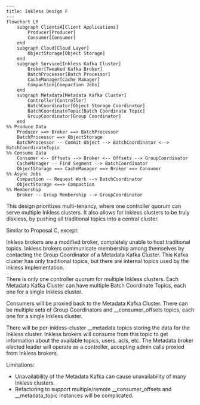 ```mermaid
---
title: Inkless Design F
---
flowchart LR
    subgraph ClientsA[Client Applications]
        Producer[Producer]
        Consumer[Consumer]
    end
    subgraph Cloud[Cloud Layer]
        ObjectStorage[Object Storage]
    end
    subgraph Service[Inkless Kafka Cluster]
        Broker[Tweaked Kafka Broker]
        BatchProcessor[Batch Processor]
        CacheManager[Cache Manager]
        Compaction[Compaction Jobs]
    end
    subgraph Metadata[Metadata Kafka Cluster]
        Controller[Controller]
        BatchCoordinator[Object Storage Coordinator]
        BatchCoordinateTopic[Batch Coordinate Topic]
        GroupCoordinator[Group Coordinator]
    end
%% Produce Data
    Producer ==> Broker ==> BatchProcessor
    BatchProcessor ==> ObjectStorage
    BatchProcessor -- Commit Object --> BatchCoordinator <--> BatchCoordinateTopic
%% Consume Data
    Consumer <-- Offsets --> Broker <-- Offsets --> GroupCoordinator
    CacheManager -- Find Segment --> BatchCoordinator
    ObjectStorage ==> CacheManager ==> Broker ==> Consumer
%% Async Jobs
    Compaction -- Request Work --> BatchCoordinator 
    ObjectStorage <==> Compaction
%% Membership
    Broker -- Group Membership --> GroupCoordinator
```

This design prioritizes multi-tenancy, where one controller quorum can serve multiple Inkless clusters.
It also allows for inkless clusters to be truly diskless, by pushing all traditional topics into a central cluster.

Similar to Proposal C, except:

Inkless brokers are a modified broker, completely unable to host traditional topics.
Inkless brokers communicate membership among themselves by contacting the Group Coordinator of a Metadata Kafka Cluster.
This Kafka cluster has only traditional topics, but there are internal topics used by the inkless implementation.

There is only one controller quorum for multiple Inkless clusters.
Each Metadata Kafka Cluster can have multiple Batch Coordinate Topics, each one for a single Inkless cluster.

Consumers will be proxied back to the Metadata Kafka Cluster.
There can be multiple sets of Group Coordinators and __consumer_offsets topics, each one for a single Inkless cluster.

There will be per-inkless-cluster __metadata topics storing the data for the Inkless cluster.
Inkless brokers will consume from this topic to get information about the available topics, users, acls, etc.
The Metadata broker elected leader will operate as a controller, accepting admin calls proxied from Inkless brokers.

Limitations:
* Unavailability of the Metadata Kafka can cause unavailability of many Inkless clusters.
* Refactoring to support multiple/remote __consumer_offsets and __metadata_topic instances will be complicated.